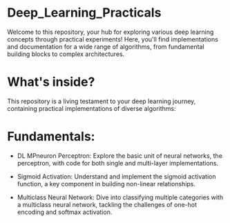 # Deep_Learning_Practicals

Welcome to this repository, your hub for exploring various deep learning concepts through practical experiments! Here, you'll find implementations and documentation for a wide range of algorithms, from fundamental building blocks to complex architectures.

# What's inside?

This repository is a living testament to your deep learning journey, containing practical implementations of diverse algorithms:

# Fundamentals:
  - DL MPneuron Perceptron: Explore the basic unit of neural networks,
   the perceptron, with code for both single and multi-layer implementations.
   
  - Sigmoid Activation: Understand and implement the sigmoid activation function, 
   a key component in building non-linear relationships.
   
  - Multiclass Neural Network: Dive into classifying multiple categories with a multiclass neural network, 
   tackling the challenges of one-hot encoding and softmax activation.


